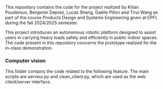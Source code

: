 This repository contains the code for the project realized by Kilian Pouderoux, Benjamin Deprez, Lucas Shang, Gaëlle Pillon and Tirui Wang as part of the course Products Design and Systems Engineering given at EPFL during the fall 2024/2025 semester.

This project introduces an autonomous robotic platform designed to assist users in carrying heavy
loads safely and efficiently in public indoor spaces. The code present in this repository concerns the prototype realized for the in-class demonstration.

### Computer vision
This folder contains the code related to the following feature. The main scripts are serveur.py and clean_client.py, which are used as the web client/server interface.







